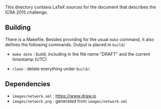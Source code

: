 This directory contains LaTeX sources for the document that describes the
ICRA 2015 challenge.

Building
--------
There is a Makefile.  Besides providing for the usual `make` command, it also
defines the following commands.  Output is placed in `build/`

* `make date` : build, including in the file name "DRAFT" and the current
  timestamp (UTC)

* `clean` : delete everything under `build/`.


Dependencies
------------

* `images/network.xml` : <https://www.draw.io>
* `images/network.png` : generated from `images/network.xml`
